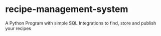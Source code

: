 # recipe-management-system
A Python Program with simple SQL Integrations to find, store and publish your recipes
